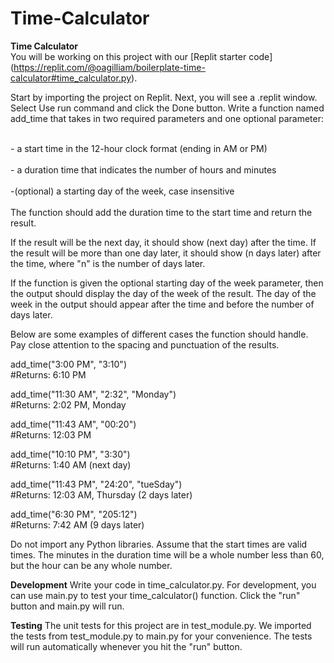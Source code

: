# Time-Calculator

<b>Time Calculator</b>
<br>You will be working on this project with our [Replit starter code] (https://replit.com/@oagilliam/boilerplate-time-calculator#time_calculator.py).</br>

Start by importing the project on Replit.
Next, you will see a .replit window.
Select Use run command and click the Done button.
Write a function named add_time that takes in two required parameters and one optional parameter:

<br>- a start time in the 12-hour clock format (ending in AM or PM)</br>
<br>- a duration time that indicates the number of hours and minutes</br>
<br>-(optional) a starting day of the week, case insensitive</br>
<br>The function should add the duration time to the start time and return the result.</br>

If the result will be the next day, it should show (next day) after the time. If the result will be more than one day later, it should show (n days later) after the time, where "n" is the number of days later.

If the function is given the optional starting day of the week parameter, then the output should display the day of the week of the result. The day of the week in the output should appear after the time and before the number of days later.

Below are some examples of different cases the function should handle. Pay close attention to the spacing and punctuation of the results.

add_time("3:00 PM", "3:10")
<br>#Returns: 6:10 PM</br>

add_time("11:30 AM", "2:32", "Monday")
<br>#Returns: 2:02 PM, Monday</br>

add_time("11:43 AM", "00:20")
<br>#Returns: 12:03 PM</br>

add_time("10:10 PM", "3:30")
<br>#Returns: 1:40 AM (next day)</br>

add_time("11:43 PM", "24:20", "tueSday")
<br>#Returns: 12:03 AM, Thursday (2 days later)</br>

add_time("6:30 PM", "205:12")
<br>#Returns: 7:42 AM (9 days later)</br>

Do not import any Python libraries. Assume that the start times are valid times. The minutes in the duration time will be a whole number less than 60, but the hour can be any whole number.

<b>Development</b>
Write your code in time_calculator.py. For development, you can use main.py to test your time_calculator() function. Click the "run" button and main.py will run.

<b>Testing</b>
The unit tests for this project are in test_module.py. We imported the tests from test_module.py to main.py for your convenience. The tests will run automatically whenever you hit the "run" button.
